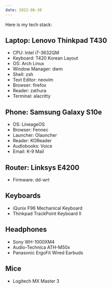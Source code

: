 ```yaml
---
date: 2022-06-30
---
```


Here is my tech stack:

## Laptop: Lenovo Thinkpad T430
- CPU: Intel i7-3632QM
- Keyboard: T420 Korean Layout
- OS: Arch Linux
- Window Manager: dwm
- Shell: zsh
- Text Editor: neovim
- Browser: firefox
- Reader: zathura
- Terminal: alacritty

## Phone: Samsung Galaxy S10e
- OS: LineageOS
- Browser: Fennec
- Launcher: Olauncher
- Reader: KOReader
- Audiobooks: Voice
- Email: K-9 Mail

## Router: Linksys E4200
- Firmware: dd-wrt

## Keyboards
- iQunix F96 Mechanical Keyboard
- Thinkpad TrackPoint Keyboard II

## Headphones
- Sony WH-1000XM4
- Audio-Technica ATH-M50x
- Panasonic ErgoFit Wired Earbuds

## Mice
- Logitech MX Master 3

